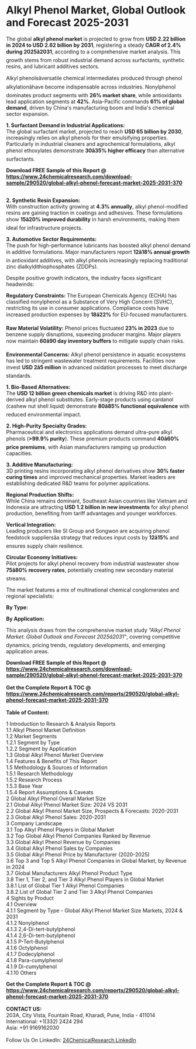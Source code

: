 <h1>Alkyl Phenol Market, Global Outlook and Forecast 2025-2031</h1><p>The global <strong>alkyl phenol market</strong> is projected to grow from <strong>USD 2.22 billion in 2024 to USD 2.62 billion by 2031</strong>, registering a steady <strong>CAGR of 2.4% during 2025â2031</strong>, according to a comprehensive market analysis. This growth stems from robust industrial demand across surfactants, synthetic resins, and lubricant additives sectors.</p><p>Alkyl phenolsâversatile chemical intermediates produced through phenol alkylationâhave become indispensable across industries. Nonylphenol dominates product segments with <strong>26% market share</strong>, while antioxidants lead application segments at <strong>42%</strong>. Asia-Pacific commands <strong>61% of global demand</strong>, driven by China's manufacturing boom and India's chemical sector expansion.</p><p><strong>1. Surfactant Demand in Industrial Applications:</strong><br>
The global surfactant market, projected to reach <strong>USD 65 billion by 2030</strong>, increasingly relies on alkyl phenols for their emulsifying properties. Particularly in industrial cleaners and agrochemical formulations, alkyl phenol ethoxylates demonstrate <strong>30â35% higher efficacy</strong> than alternative surfactants.</p><div><b>Download FREE Sample of this Report @ 
            <a href="https://www.24chemicalresearch.com/download-sample/290520/global-alkyl-phenol-forecast-market-2025-2031-370">
            https://www.24chemicalresearch.com/download-sample/290520/global-alkyl-phenol-forecast-market-2025-2031-370</a></b></div><br><p><strong>2. Synthetic Resin Expansion:</strong><br>
With construction activity growing at <strong>4.3% annually</strong>, alkyl phenol-modified resins are gaining traction in coatings and adhesives. These formulations show <strong>15â20% improved durability</strong> in harsh environments, making them ideal for infrastructure projects.</p><p><strong>3. Automotive Sector Requirements:</strong><br>
The push for high-performance lubricants has boosted alkyl phenol demand in additive formulations. Major manufacturers report <strong>12â18% annual growth</strong> in antioxidant additives, with alkyl phenols increasingly replacing traditional zinc dialkyldithiophosphates (ZDDPs).</p><p>Despite positive growth indicators, the industry faces significant headwinds:</p><p><strong>Regulatory Constraints:</strong> The European Chemicals Agency (ECHA) has classified nonylphenol as a Substance of Very High Concern (SVHC), restricting its use in consumer applications. Compliance costs have increased production expenses by <strong>18â22%</strong> for EU-focused manufacturers.</p><p><strong>Raw Material Volatility:</strong> Phenol prices fluctuated <strong>23% in 2023</strong> due to benzene supply disruptions, squeezing producer margins. Major players now maintain <strong>60â90 day inventory buffers</strong> to mitigate supply chain risks.</p><p><strong>Environmental Concerns:</strong> Alkyl phenol persistence in aquatic ecosystems has led to stringent wastewater treatment requirements. Facilities now invest <strong>USD 2â5 million</strong> in advanced oxidation processes to meet discharge standards.</p><p><strong>1. Bio-Based Alternatives:</strong><br>
The <strong>USD 12 billion green chemicals market</strong> is driving R&amp;D into plant-derived alkyl phenol substitutes. Early-stage products using cardanol (cashew nut shell liquid) demonstrate <strong>80â85% functional equivalence</strong> with reduced environmental impact.</p><p><strong>2. High-Purity Specialty Grades:</strong><br>
Pharmaceutical and electronics applications demand ultra-pure alkyl phenols (<strong>&gt;99.9% purity</strong>). These premium products command <strong>40â60% price premiums</strong>, with Asian manufacturers ramping up production capacities.</p><p><strong>3. Additive Manufacturing:</strong><br>
3D printing resins incorporating alkyl phenol derivatives show <strong>30% faster curing times</strong> and improved mechanical properties. Market leaders are establishing dedicated R&amp;D teams for polymer applications.</p><p><strong>Regional Production Shifts:</strong><br>
    While China remains dominant, Southeast Asian countries like Vietnam and Indonesia are attracting <strong>USD 1.2 billion in new investments</strong> for alkyl phenol production, benefiting from tariff advantages and younger workforces.</p><p><strong>Vertical Integration:</strong><br>
    Leading producers like SI Group and Songwon are acquiring phenol feedstock suppliersâa strategy that reduces input costs by <strong>12â15%</strong> and ensures supply chain resilience.</p><p><strong>Circular Economy Initiatives:</strong><br>
    Pilot projects for alkyl phenol recovery from industrial wastewater show <strong>75â80% recovery rates</strong>, potentially creating new secondary material streams.</p><p>The market features a mix of multinational chemical conglomerates and regional specialists:</p><p><strong>By Type:</strong></p><p><strong>By Application:</strong></p><p>This analysis draws from the comprehensive market study <em>"Alkyl Phenol Market: Global Outlook and Forecast 2025â2031"</em>, covering competitive dynamics, pricing trends, regulatory developments, and emerging application areas.</p><div><b>Download FREE Sample of this Report @ 
            <a href="https://www.24chemicalresearch.com/download-sample/290520/global-alkyl-phenol-forecast-market-2025-2031-370">
            https://www.24chemicalresearch.com/download-sample/290520/global-alkyl-phenol-forecast-market-2025-2031-370</a></b></div><br><div><b>Get the Complete Report & TOC @ 
            <a href="https://www.24chemicalresearch.com/reports/290520/global-alkyl-phenol-forecast-market-2025-2031-370">
            https://www.24chemicalresearch.com/reports/290520/global-alkyl-phenol-forecast-market-2025-2031-370</a></b></div><br>
            <b>Table of Content:</b><p>1 Introduction to Research & Analysis Reports<br />
 1.1 Alkyl Phenol Market Definition<br />
 1.2 Market Segments<br />
 1.2.1 Segment by Type<br />
 1.2.2 Segment by Application<br />
 1.3 Global Alkyl Phenol Market Overview<br />
 1.4 Features & Benefits of This Report<br />
 1.5 Methodology & Sources of Information<br />
 1.5.1 Research Methodology<br />
 1.5.2 Research Process<br />
 1.5.3 Base Year<br />
 1.5.4 Report Assumptions & Caveats<br />
2 Global Alkyl Phenol Overall Market Size<br />
 2.1 Global Alkyl Phenol Market Size: 2024 VS 2031<br />
 2.2 Global Alkyl Phenol Market Size, Prospects & Forecasts: 2020-2031<br />
 2.3 Global Alkyl Phenol Sales: 2020-2031<br />
3 Company Landscape<br />
 3.1 Top Alkyl Phenol Players in Global Market<br />
 3.2 Top Global Alkyl Phenol Companies Ranked by Revenue<br />
 3.3 Global Alkyl Phenol Revenue by Companies<br />
 3.4 Global Alkyl Phenol Sales by Companies<br />
 3.5 Global Alkyl Phenol Price by Manufacturer (2020-2025)<br />
 3.6 Top 3 and Top 5 Alkyl Phenol Companies in Global Market, by Revenue in 2024<br />
 3.7 Global Manufacturers Alkyl Phenol Product Type<br />
 3.8 Tier 1, Tier 2, and Tier 3 Alkyl Phenol Players in Global Market<br />
 3.8.1 List of Global Tier 1 Alkyl Phenol Companies<br />
 3.8.2 List of Global Tier 2 and Tier 3 Alkyl Phenol Companies<br />
4 Sights by Product<br />
 4.1 Overview<br />
 4.1.1 Segment by Type - Global Alkyl Phenol Market Size Markets, 2024 & 2031<br />
 4.1.2 Nonylphenol<br />
 4.1.3 2,4-Di-tert-butylphenol<br />
 4.1.4 2,6-Di-tert-butylphenol<br />
 4.1.5 P-Tert-Butylphenol<br />
 4.1.6 Octylphenol<br />
 4.1.7 Dodecylphenol<br />
 4.1.8 Para-cumylphenol<br />
 4.1.9 Di-cumylphenol<br />
 4.1.10 Others</p><div><b>Get the Complete Report & TOC @ 
            <a href="https://www.24chemicalresearch.com/reports/290520/global-alkyl-phenol-forecast-market-2025-2031-370">
            https://www.24chemicalresearch.com/reports/290520/global-alkyl-phenol-forecast-market-2025-2031-370</a></b></div><br><b>CONTACT US:</b><br>
            203A, City Vista, Fountain Road, Kharadi, Pune, India - 411014<br>
            International: +1(332) 2424 294<br>
            Asia: +91 9169162030 <br><br>
            Follow Us On LinkedIn: <a href="https://www.linkedin.com/company/24chemicalresearch/">24ChemicalResearch LinkedIn</a>